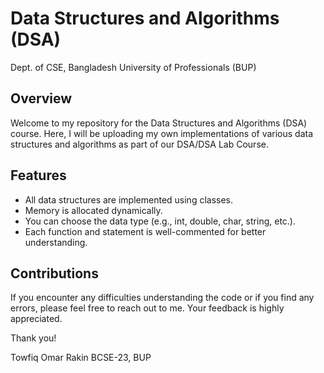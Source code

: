 # Data Structures and Algorithms (DSA)

Dept. of CSE, Bangladesh University of Professionals (BUP)

## Overview
Welcome to my repository for the Data Structures and Algorithms (DSA) course. Here, I will be uploading my own implementations of various data structures and algorithms as part of our DSA/DSA Lab Course.

## Features
- All data structures are implemented using classes.
- Memory is allocated dynamically.
- You can choose the data type (e.g., int, double, char, string, etc.).
- Each function and statement is well-commented for better understanding.

## Contributions
If you encounter any difficulties understanding the code or if you find any errors, please feel free to reach out to me. Your feedback is highly appreciated.

Thank you!

Towfiq Omar Rakin
BCSE-23, BUP
